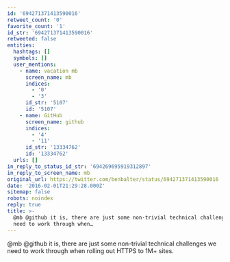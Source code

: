 ```yaml
---
id: '694271371413590016'
retweet_count: '0'
favorite_count: '1'
id_str: '694271371413590016'
retweeted: false
entities:
  hashtags: []
  symbols: []
  user_mentions:
    - name: vacation mb
      screen_name: mb
      indices:
        - '0'
        - '3'
      id_str: '5107'
      id: '5107'
    - name: GitHub
      screen_name: github
      indices:
        - '4'
        - '11'
      id_str: '13334762'
      id: '13334762'
  urls: []
in_reply_to_status_id_str: '694269695919312897'
in_reply_to_screen_name: mb
original_url: https://twitter.com/benbalter/status/694271371413590016
date: '2016-02-01T21:29:28.000Z'
sitemap: false
robots: noindex
reply: true
title: >-
  @mb @github it is, there are just some non-trivial technical challenges we
  need to work through when…
---
```


@mb @github it is, there are just some non-trivial technical challenges we need to work through when rolling out HTTPS to 1M+ sites.
